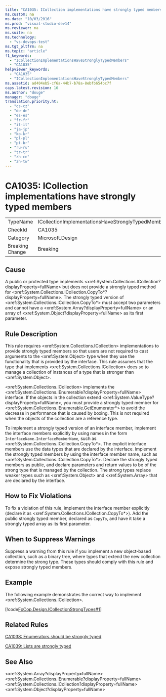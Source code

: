 ```yaml
---
title: "CA1035: ICollection implementations have strongly typed members"
ms.custom: na
ms.date: "10/03/2016"
ms.prod: "visual-studio-dev14"
ms.reviewer: na
ms.suite: na
ms.technology: 
  - "vs-devops-test"
ms.tgt_pltfrm: na
ms.topic: "article"
f1_keywords: 
  - "ICollectionImplementationsHaveStronglyTypedMembers"
  - "CA1035"
helpviewer_keywords: 
  - "CA1035"
  - "ICollectionImplementationsHaveStronglyTypedMembers"
ms.assetid: ad404eb5-cf6a-44b7-b78a-8ebfb654bc7f
caps.latest.revision: 16
ms.author: "douge"
manager: "douge"
translation.priority.ht: 
  - "cs-cz"
  - "de-de"
  - "es-es"
  - "fr-fr"
  - "it-it"
  - "ja-jp"
  - "ko-kr"
  - "pl-pl"
  - "pt-br"
  - "ru-ru"
  - "tr-tr"
  - "zh-cn"
  - "zh-tw"
---
```

# CA1035: ICollection implementations have strongly typed members
|||  
|-|-|  
|TypeName|ICollectionImplementationsHaveStronglyTypedMembers|  
|CheckId|CA1035|  
|Category|Microsoft.Design|  
|Breaking Change|Breaking|  
  
## Cause  
 A public or protected type implements \<xref:System.Collections.ICollection?displayProperty=fullName> but does not provide a strongly typed method for \<xref:System.Collections.ICollection.CopyTo*?displayProperty=fullName>. The strongly typed version of \<xref:System.Collections.ICollection.CopyTo*> must accept two parameters and cannot have a \<xref:System.Array?displayProperty=fullName> or an array of \<xref:System.Object?displayProperty=fullName> as its first parameter.  
  
## Rule Description  
 This rule requires \<xref:System.Collections.ICollection> implementations to provide strongly typed members so that users are not required to cast arguments to the \<xref:System.Object> type when they use the functionality that is provided by the interface. This rule assumes that the type that implements \<xref:System.Collections.ICollection> does so to manage a collection of instances of a type that is stronger than \<xref:System.Object>.  
  
 \<xref:System.Collections.ICollection> implements the \<xref:System.Collections.IEnumerable?displayProperty=fullName> interface. If the objects in the collection extend \<xref:System.ValueType?displayProperty=fullName>, you must provide a strongly typed member for \<xref:System.Collections.IEnumerable.GetEnumerator*> to avoid the decrease in performance that is caused by boxing. This is not required when the objects of the collection are a reference type.  
  
 To implement a strongly typed version of an interface member, implement the interface members explicitly by using names in the form `InterfaceName.InterfaceMemberName`, such as \<xref:System.Collections.ICollection.CopyTo*>. The explicit interface members use the data types that are declared by the interface. Implement the strongly typed members by using the interface member name, such as \<xref:System.Collections.ICollection.CopyTo*>. Declare the strongly typed members as public, and declare parameters and return values to be of the strong type that is managed by the collection. The strong types replace weaker types such as \<xref:System.Object> and \<xref:System.Array> that are declared by the interface.  
  
## How to Fix Violations  
 To fix a violation of this rule, implement the interface member explicitly (declare it as \<xref:System.Collections.ICollection.CopyTo*>). Add the public strongly typed member, declared as `CopyTo`, and have it take a strongly typed array as its first parameter.  
  
## When to Suppress Warnings  
 Suppress a warning from this rule if you implement a new object-based collection, such as a binary tree, where types that extend the new collection determine the strong type. These types should comply with this rule and expose strongly typed members.  
  
## Example  
 The following example demonstrates the correct way to implement \<xref:System.Collections.ICollection>.  
  
 [!code[FxCop.Design.ICollectionStrongTypes#1](../codequality/codesnippet/CSharp/ca1035--icollection-implementations-have-strongly-typed-members_1.cs)]  
  
## Related Rules  
 [CA1038: Enumerators should be strongly typed](../codequality/ca1038--enumerators-should-be-strongly-typed.md)  
  
 [CA1039: Lists are strongly typed](../codequality/ca1039--lists-are-strongly-typed.md)  
  
## See Also  
 \<xref:System.Array?displayProperty=fullName>   
 \<xref:System.Collections.IEnumerable?displayProperty=fullName>   
 \<xref:System.Collections.ICollection?displayProperty=fullName>   
 \<xref:System.Object?displayProperty=fullName>